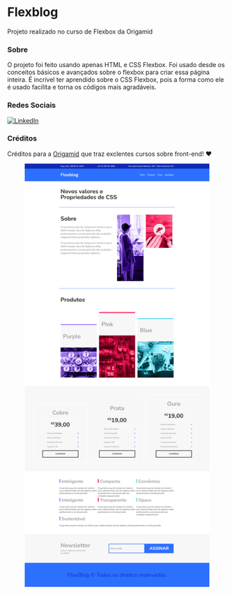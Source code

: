 # Flexblog
Projeto realizado no curso de Flexbox da Origamid

### Sobre

O projeto foi feito usando apenas HTML e CSS Flexbox. Foi usado desde os conceitos básicos e avançados sobre o flexbox para criar essa página inteira. É incrível ter aprendido sobre o CSS Flexbox, pois a forma como ele é usado facilita e torna os códigos mais agradáveis.

### Redes Sociais
<a href="https://www.linkedin.com/in/leonardo-kattah-55059a20/"> <img src="https://img.shields.io/badge/LinkedIn--_.svg?style=social&logo=linkedin" alt="LinkedIn"></a>

### Créditos
Créditos para a [Origamid](https://www.origamid.com/cursos/) que traz exclentes cursos sobre front-end! ❤

<figure>
<img src = "https://github.com/leokattah/FlexBlog/blob/main/img/FlexBlog_finished.png" alt="imagem da projeto acabado">
<figure>
